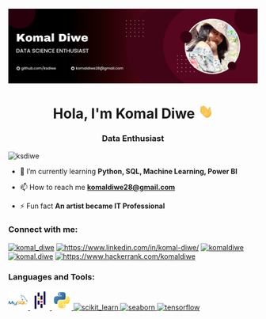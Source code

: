 ![Header](https://github.com/ksdiwe/ksdiwe/blob/main/komaldiwe%20Banner.png "Header")
<h1 align="center">Hola, I'm Komal Diwe <img src="https://github.com/ksdiwe/ksdiwe/blob/main/wave.gif" width="30px"></h1>
<h3 align="center">Data Enthusiast</h3>

<p align="left"> <img src="https://komarev.com/ghpvc/?username=ksdiwe&label=Profile%20views&color=0e75b6&style=flat" alt="ksdiwe" /> </p>

- 🌱 I’m currently learning ****Python, SQL, Machine Learning, Power BI****

- 📫 How to reach me **komaldiwe28@gmail.com**

- ⚡ Fun fact **An artist became IT Professional**

<h3 align="left">Connect with me:</h3>
<p align="left">
<a href="https://twitter.com/komal_diwe" target="blank"><img align="center" src="https://raw.githubusercontent.com/rahuldkjain/github-profile-readme-generator/master/src/images/icons/Social/twitter.svg" alt="komal_diwe" height="30" width="40" /></a>
<a href="https://linkedin.com/in/https://www.linkedin.com/in/komal-diwe/" target="blank"><img align="center" src="https://raw.githubusercontent.com/rahuldkjain/github-profile-readme-generator/master/src/images/icons/Social/linked-in-alt.svg" alt="https://www.linkedin.com/in/komal-diwe/" height="30" width="40" /></a>
<a href="https://kaggle.com/komaldiwe" target="blank"><img align="center" src="https://raw.githubusercontent.com/rahuldkjain/github-profile-readme-generator/master/src/images/icons/Social/kaggle.svg" alt="komaldiwe" height="30" width="40" /></a>
<a href="https://instagram.com/komal.diwe" target="blank"><img align="center" src="https://raw.githubusercontent.com/rahuldkjain/github-profile-readme-generator/master/src/images/icons/Social/instagram.svg" alt="komal.diwe" height="30" width="40" /></a>
<a href="https://www.hackerrank.com/https://www.hackerrank.com/komaldiwe" target="blank"><img align="center" src="https://raw.githubusercontent.com/rahuldkjain/github-profile-readme-generator/master/src/images/icons/Social/hackerrank.svg" alt="https://www.hackerrank.com/komaldiwe" height="30" width="40" /></a>
</p>

<h3 align="left">Languages and Tools:</h3>
<p align="left"> <a href="https://www.mysql.com/" target="_blank" rel="noreferrer"> <img src="https://raw.githubusercontent.com/devicons/devicon/master/icons/mysql/mysql-original-wordmark.svg" alt="mysql" width="40" height="40"/> </a> <a href="https://pandas.pydata.org/" target="_blank" rel="noreferrer"> <img src="https://raw.githubusercontent.com/devicons/devicon/2ae2a900d2f041da66e950e4d48052658d850630/icons/pandas/pandas-original.svg" alt="pandas" width="40" height="40"/> </a> <a href="https://www.python.org" target="_blank" rel="noreferrer"> <img src="https://raw.githubusercontent.com/devicons/devicon/master/icons/python/python-original.svg" alt="python" width="40" height="40"/> </a> <a href="https://scikit-learn.org/" target="_blank" rel="noreferrer"> <img src="https://upload.wikimedia.org/wikipedia/commons/0/05/Scikit_learn_logo_small.svg" alt="scikit_learn" width="40" height="40"/> </a> <a href="https://seaborn.pydata.org/" target="_blank" rel="noreferrer"> <img src="https://seaborn.pydata.org/_images/logo-mark-lightbg.svg" alt="seaborn" width="40" height="40"/> </a> <a href="https://www.tensorflow.org" target="_blank" rel="noreferrer"> <img src="https://www.vectorlogo.zone/logos/tensorflow/tensorflow-icon.svg" alt="tensorflow" width="40" height="40"/> </a> </p>
